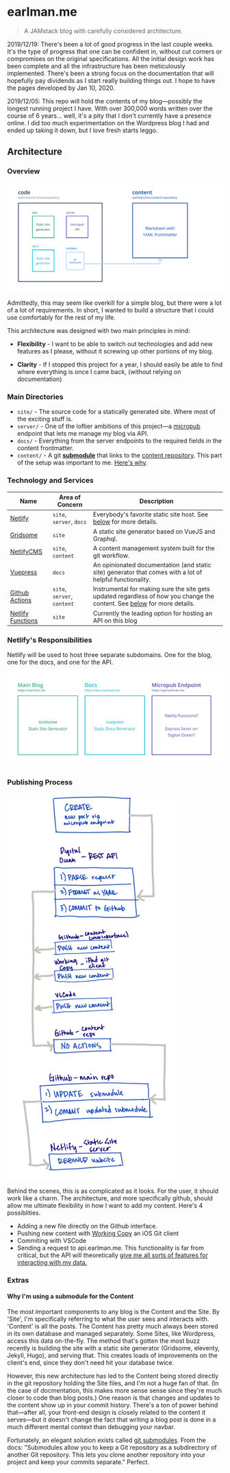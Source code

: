 # earlman.me

> A JAMstack blog with carefully considered architecture.

2019/12/19: There's been a lot of good progress in the last couple weeks. It's the type of progress that one can be confident in, without cut corners or compromises on the original specifications. All the initial design work has been complete and all the infrastructure has been meticulously implemented. There's been a strong focus on the documentation that will hopefully pay dividends as I start really building things out. I hope to have the pages developed by Jan 10, 2020.

2019/12/05: This repo will hold the contents of my blog&mdash;possibly the longest running project I have. With over 300,000 words written over the course of 6 years... well, it's a pity that I don't currently have a presence online. I did too much experimentation on the Wordpress blog I had and ended up taking it down, but I love fresh starts leggo.

## Architecture

### Overview

<img src="/docs/assets/site-architecture-github.png" />

Admittedly, this may seem like overkill for a simple blog, but there were a lot of a lot of requirements. In short, I wanted to build a structure that I could use comfortably for the rest of my life. 

This architecture was designed with two main principles in mind:

* **Flexibility** - I want to be able to switch out technologies and add new features as I please, without it screwing up other portions of my blog. 

* **Clarity** - If I stopped this project for a year, I should easily be able to find where everything is once I came back, (without relying on documentation)

### Main Directories

* `site/` - The source code for a statically generated site. Where most of the exciting stuff is.
* `server/` - One of the loftier ambitions of this project&mdash;a [micropub](https://indieweb.org/Micropub) endpoint that lets me manage my blog via API.
* `docs/` - Everything from the server endpoints to the required fields in the content frontmatter.
* `content/` - A git [**submodule**](https://git-scm.com/book/en/v2/Git-Tools-Submodules) that links to the [content repository](https://github.com/earlman/me-content/). This part of the setup was important to me. [Here's why](#why-im-using-a-submodule-for-the-content).

### Technology and Services

| Name  | Area of Concern | Description |
| ------------- | ------------- | ------------- |
| [Netlify](https://www.netlify.com/) | `site`,  `server`, `docs` | Everybody's favorite static site host. See [below](#netlifys-responsibilities) for more details. |
| [Gridsome](https://gridsome.org/) | `site` | A static site generator based on VueJS and Graphql. |
| [NetlifyCMS](https://www.netlifycms.org/) | `site`, `content` | A content management system built for the git workflow. |
| [Vuepress](https://vuepress.vuejs.org/) | `docs` | An opinionated documentation (and static site) generator that comes with a lot of helpful functionality. |
| [Github Actions](https://vuepress.vuejs.org/) | `site`, `server`, `content` | Instrumental for making sure the site gets updated regardless of how you change the content. See [below](#publishing-process) for more details. |
| [Netlify Functions](https://www.netlify.com/products/functions/) | `site` | Currently the leading option for hosting an API on this blog |

### Netlify's Responsibilities

Netlify will be used to host three separate subdomains. One for the blog, one for the docs, and one for the API. 

![Netlify's Responsibilities](/docs/assets/site-architecture-netlify.png)


### Publishing Process

<img src="/docs/assets/publish-flow.png" width="400px"/>

Behind the scenes, this is as complicated as it looks. For the user, it should work like a charm. The architecture, and more specifically github, should allow me ultimate flexibility in how I want to add my content. Here's 4 possiblities.

* Adding a new file directly on the Github interface.
* Pushing new content with [Working Copy](https://workingcopyapp.com/) an iOS Git client
* Commiting with VSCode
* Sending a request to api.earlman.me. This functionality is far from critical, but the API will theoretically [give me all sorts of features for interacting with my data.](https://micropub.rocks/implementation-reports/servers/)

### Extras

#### Why I'm using a submodule for the Content
The most important components to any blog is the Content and the Site. By 'Site', I'm specifically referring to what the user sees and interacts with. 'Content' is all the posts. The Content has pretty much always been stored in its own database and managed separately. Some Sites, like Wordpress, access this data on-the-fly. The method that's gotten the most buzz recently is building the site with a static site generator (Gridsome, eleventy, Jekyll, Hugo), and serving that. This creates loads of improvements on the client's end, since they don't need hit your database twice.

However, this new architecture has led to the Content being stored directly in the git repository holding the Site files, and I'm not a huge fan of that. (In the case of docmentation, this makes more sense sense since they're much closer to code than blog posts.) One reason is that changes and updates to the content show up in your commit history. There's a ton of power behind that&mdash;after all, your front-end design is closely related to the content it serves&mdash;but it doesn't change the fact that writing a blog post is done in a much different mental context than debugging your navbar.

Fortunately, an elegant solution exists called [git submodules](https://git-scm.com/book/en/v2/Git-Tools-Submodules). From the docs: "Submodules allow you to keep a Git repository as a subdirectory of another Git repository. This lets you clone another repository into your project and keep your commits separate." Perfect. 
